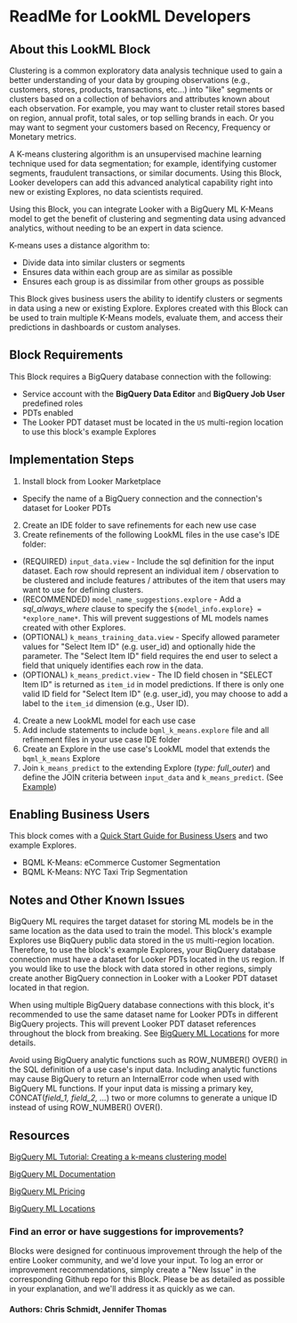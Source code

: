 # ReadMe for LookML Developers


## About this LookML Block

Clustering is a common exploratory data analysis technique used to gain a better understanding of your data by
grouping observations (e.g., customers, stores, products, transactions, etc...) into "like" segments or clusters
based on a collection of behaviors and attributes known about each observation. For example, you may want to
cluster retail stores based on region, annual profit, total sales, or top selling brands in each.
Or you may want to segment your customers based on Recency, Frequency or Monetary metrics.

A K-means clustering algorithm is an unsupervised machine learning technique used for data segmentation; for
example, identifying customer segments, fraudulent transactions, or similar documents. Using this Block, Looker
developers can add this advanced analytical capability right into new or existing Explores, no data scientists
required.

Using this Block, you can integrate Looker with a BigQuery ML K-Means model to get the benefit of clustering
and segmenting data using advanced analytics, without needing to be an expert in data science.

K-means uses a distance algorithm to:
- Divide data into similar clusters or segments
- Ensures data within each group are as similar as possible
- Ensures each group is as dissimilar from other groups as possible

This Block gives business users the ability to identify clusters or segments in data using a new or existing Explore. Explores
created with this Block can be used to train multiple K-Means models, evaluate them, and access their predictions in dashboards
or custom analyses.


## Block Requirements

This Block requires a BigQuery database connection with the following:
- Service account with the **BigQuery Data Editor** and **BigQuery Job User** predefined roles
- PDTs enabled
- The Looker PDT dataset must be located in the `US` multi-region location to use this block's example Explores


## Implementation Steps

1. Install block from Looker Marketplace
  - Specify the name of a BigQuery connection and the connection's dataset for Looker PDTs
2. Create an IDE folder to save refinements for each new use case
3. Create refinements of the following LookML files in the use case's IDE folder:
  -  (REQUIRED) `input_data.view` - Include the sql definition for the input dataset. Each row should represent an individual item / observation to be clustered and include features / attributes of the item that users may want to use for defining clusters.
  -  (RECOMMENDED) `model_name_suggestions.explore` - Add a *sql_always_where* clause to specify the `${model_info.explore} = *explore_name*`. This will prevent suggestions of ML models names created with other Explores.
  -  (OPTIONAL) `k_means_training_data.view` - Specify allowed parameter values for "Select Item ID" (e.g. user_id) and optionally hide the parameter. The "Select Item ID" field requires the end user to select a field that uniquely identifies each row in the data.
  -  (OPTIONAL) `k_means_predict.view` - The ID field chosen in "SELECT Item ID" is returned as `item_id` in model predictions. If there is only one valid ID field for "Select Item ID" (e.g. user_id), you may choose to add a label to the `item_id` dimension (e.g., User ID).
4. Create a new LookML model for each use case
5. Add include statements to include `bqml_k_means.explore` file and all refinement files in your use case IDE folder
6. Create an Explore in the use case's LookML model that extends the `bqml_k_means` Explore
7. Join `k_means_predict` to the extending Explore (*type: full_outer*) and define the JOIN criteria between `input_data` and `k_means_predict`. (See [Example](/projects/bqml_k_means_block/files/models/ecommerce_customer_segmentation.model.lkml))


## Enabling Business Users

This block comes with a [Quick Start Guide for Business Users](/projects/bqml_k_means_block/documents/QUICK_START_GUIDE.md) and two example Explores.
- BQML K-Means: eCommerce Customer Segmentation
- BQML K-Means: NYC Taxi Trip Segmentation


## Notes and Other Known Issues

BigQuery ML requires the target dataset for storing ML models be in the same location as the data used to
train the model. This block's example Explores use BiqQuery public data stored in the `US` multi-region location.
Therefore, to use the block's example Explores, your BiqQuery database connection must have a dataset for Looker
PDTs located in the `US` region. If you would like to use the block with data stored in other regions, simply
create another BigQuery connection in Looker with a Looker PDT dataset located in that region.

When using multiple BigQuery database connections with this block, it's recommended to use the same dataset
name for Looker PDTs in different BigQuery projects. This will prevent Looker PDT dataset references throughout
the block from breaking.
See [BigQuery ML Locations](https://cloud.google.com/bigquery-ml/docs/locations) for more details.

Avoid using BigQuery analytic functions such as ROW_NUMBER() OVER() in the SQL definition of a use case's input data. Including
analytic functions may cause BigQuery to return an InternalError code when used with BigQuery ML functions. If your input data is
missing a primary key, CONCAT(*field_1, field_2, ...*) two or more columns to generate a unique ID instead of using ROW_NUMBER() OVER().


## Resources

[BigQuery ML Tutorial: Creating a k-means clustering model](https://cloud.google.com/bigquery-ml/docs/kmeans-tutorial)

[BigQuery ML Documentation](https://cloud.google.com/bigquery-ml/docs)

[BigQuery ML Pricing](https://cloud.google.com/bigquery-ml/pricing#bqml)

[BigQuery ML Locations](https://cloud.google.com/bigquery-ml/docs/locations)


### Find an error or have suggestions for improvements?
Blocks were designed for continuous improvement through the help of the entire Looker community, and we'd love your input. To log an error or improvement recommendations, simply create a "New Issue" in the corresponding Github repo for this Block. Please be as detailed as possible in your explanation, and we'll address it as quickly as we can.


#### Authors: Chris Schmidt, Jennifer Thomas
